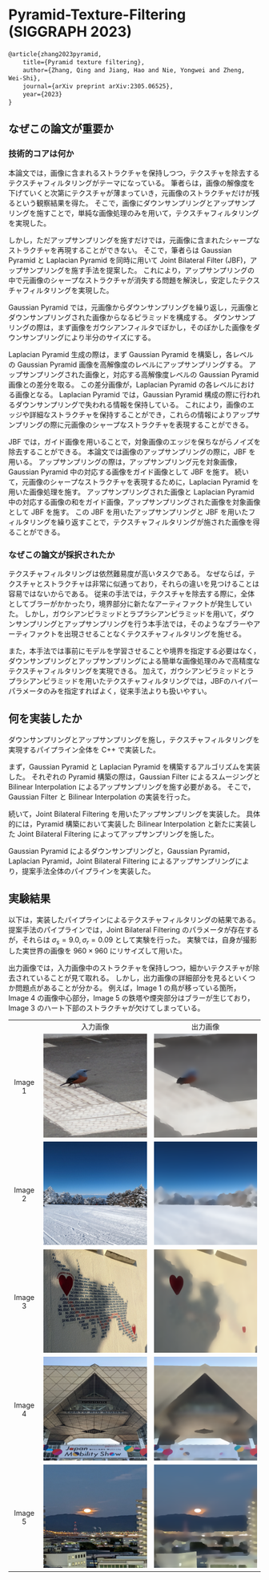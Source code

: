 # Pyramid-Texture-Filtering (SIGGRAPH 2023)

	@article{zhang2023pyramid,
		title={Pyramid texture filtering},
		author={Zhang, Qing and Jiang, Hao and Nie, Yongwei and Zheng, Wei-Shi},
		journal={arXiv preprint arXiv:2305.06525},
		year={2023}
	}

## なぜこの論文が重要か
### 技術的コアは何か
本論文では，画像に含まれるストラクチャを保持しつつ，テクスチャを除去するテクスチャフィルタリングがテーマになっている。
筆者らは，画像の解像度を下げていくと次第にテクスチャが薄まっていき，元画像のストラクチャだけが残るという観察結果を得た。
そこで，画像にダウンサンプリングとアップサンプリングを施すことで，単純な画像処理のみを用いて，テクスチャフィルタリングを実現した。

しかし，ただアップサンプリングを施すだけでは，元画像に含まれたシャープなストラクチャを再現することができない。
そこで，筆者らは Gaussian Pyramid と Laplacian Pyramid を同時に用いて Joint Bilateral Filter (JBF)，アップサンプリングを施す手法を提案した。
これにより，アップサンプリングの中で元画像のシャープなストラクチャが消失する問題を解決し，安定したテクスチャフィルタリングを実現した。

Gaussian Pyramid では，元画像からダウンサンプリングを繰り返し，元画像とダウンサンプリングされた画像からなるピラミッドを構成する。
ダウンサンプリングの際は，まず画像をガウシアンフィルタでぼかし，そのぼかした画像をダウンサンプリングにより半分のサイズにする。

Laplacian Pyramid 生成の際は，まず Gaussian Pyramid を構築し，各レベルの Gaussian Pyramid 画像を高解像度のレベルにアップサンプリングする。
アップサンプリングされた画像と，対応する高解像度レベルの Gaussian Pyramid 画像との差分を取る。
この差分画像が，Laplacian Pyramid の各レベルにおける画像となる。
Laplacian Pyramid では，Gaussian Pyramid 構成の際に行われるダウンサンプリングで失われる情報を保持している。
これにより，画像のエッジや詳細なストラクチャを保持することができ，これらの情報によりアップサンプリングの際に元画像のシャープなストラクチャを表現することができる。

JBF では，ガイド画像を用いることで，対象画像のエッジを保ちながらノイズを除去することができる。
本論文では画像のアップサンプリングの際に，JBF を用いる。
アップサンプリングの際は，アップサンプリング元を対象画像，Gaussian Pyramid 中の対応する画像をガイド画像として JBF を施す。
続いて，元画像のシャープなストラクチャを表現するために，Laplacian Pyramid を用いた画像処理を施す。
アップサンプリングされた画像と Laplacian Pyramid 中の対応する画像の和をガイド画像，アップサンプリングされた画像を対象画像として JBF を施す。
この JBF を用いたアップサンプリングと JBF を用いたフィルタリングを繰り返すことで，テクスチャフィルタリングが施された画像を得ることができる。

### なぜこの論文が採択されたか
テクスチャフィルタリングは依然難易度が高いタスクである。
なぜならば，テクスチャとストラクチャは非常に似通っており，それらの違いを見つけることは容易ではないからである。
従来の手法では，テクスチャを除去する際に，全体としてブラーがかかったり，境界部分に新たなアーティファクトが発生していた。
しかし，ガウシアンピラミッドとラプラシアンピラミッドを用いて，ダウンサンプリングとアップサンプリングを行う本手法では，そのようなブラーやアーティファクトを出現させることなくテクスチャフィルタリングを施せる。

また，本手法では事前にモデルを学習させることや境界を指定する必要はなく，ダウンサンプリングとアップサンプリングによる簡単な画像処理のみで高精度なテクスチャフィルタリングを実現できる。
加えて，ガウシアンピラミッドとラプラシアンピラミッドを用いたテクスチャフィルタリングでは，JBFのハイパーパラメータのみを指定すればよく，従来手法よりも扱いやすい。

## 何を実装したか
ダウンサンプリングとアップサンプリングを施し，テクスチャフィルタリングを実現するパイプライン全体を C++ で実装した。

まず，Gaussian Pyramid と Laplacian Pyramid を構築するアルゴリズムを実装した。
それぞれの Pyramid 構築の際は，Gaussian Filter によるスムージングと Bilinear Interpolation によるアップサンプリングを施す必要がある。
そこで，Gaussian Filter と Bilinear Interpolation の実装を行った。

続いて，Joint Bilateral Filtering を用いたアップサンプリングを実装した。
具体的には，Pyramid 構築において実装した Bilinear Interpolation と新たに実装した Joint Bilateral Filtering によってアップサンプリングを施した。

Gaussian Pyramid によるダウンサンプリングと，Gaussian Pyramid，Laplacian Pyramid，Joint Bilateral Filtering によるアップサンプリングにより，提案手法全体のパイプラインを実装した。

## 実験結果
以下は，実装したパイプラインによるテクスチャフィルタリングの結果である。
提案手法のパイプラインでは，Joint Bilateral Filtering のパラメータが存在するが，それらは $\sigma_s = 9.0, \sigma_r = 0.09$ として実験を行った。
実験では，自身が撮影した実世界の画像を $960 \times 960$ にリサイズして用いた。

出力画像では，入力画像中のストラクチャを保持しつつ，細かいテクスチャが除去されていることが見て取れる。
しかし，出力画像の詳細部分を見るといくつか問題点があることが分かる。
例えば，Image 1 の鳥が移っている箇所，Image 4 の画像中心部分，Image 5 の鉄塔や煙突部分はブラーが生じており，Image 3 のハート下部のストラクチャが欠けてしまっている。

<table style="text-align: center;">
	<tr>
		<td></td>
		<td>入力画像</td>
		<td>出力画像</td>
	</tr>
  <tr>
		<td>Image 1</td>
    <td><img src="./input/image1.png" width="300" /></td>
    <td><img src="./output/image1.png" width="300" /></td>
  </tr>
  <tr>
		<td>Image 2</td>
    <td><img src="./input/image2.png" width="300" /></td>
    <td><img src="./output/image2.png" width="300" /></td>
  </tr>  
	<tr>
		<td>Image 3</td>
    <td><img src="./input/image3.png" width="300" /></td>
    <td><img src="./output/image3.png" width="300" /></td>
  </tr>
  <tr>
		<td>Image 4</td>
    <td><img src="./input/image4.png" width="300" /></td>
    <td><img src="./output/image4.png" width="300" /></td>
  </tr>
  <tr>
		<td>Image 5</td>
    <td><img src="./input/image5.png" width="300" /></td>
    <td><img src="./output/image5.png" width="300" /></td>
  </tr>
</table>

